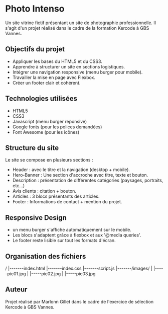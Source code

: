 # Photo Intenso

Un site vitrine fictif présentant un site de photographie professionnelle. Il s'agit d'un projet réalisé dans le cadre de la formation Kercode à GBS Vannes.

## Objectifs du projet 

- Appliquer les bases du HTML5 et du CSS3.
- Apprendre à structurer un site en sections logistiques.
- Intégrer une navigation responsive (menu burger pour mobile).
- Travailler la mise en page avec Flexbox.
- Créer un footer clair et cohérent.

## Technologies utilisées 

- HTML5 
- CSS3
- Javascript (menu burger reponsive)
- Google fonts (pour les polices demandées)
- Font Awesome (pour les icônes)


## Structure du site 

Le site se compose en plusieurs sections :
- Header : avec le titre et la navigation (desktop + mobile).
- Hero-Banner : Une section d'accroche avec titre, texte et bouton.
- Description : présentation de différentes catégories (paysages, portraits, etc...)
- Avis clients : citation + bouton.
- Articles : 3 blocs présentants des articles.
- Footer : Informations de contact + mention du projet.

## Responsive Design 

- un menu burger s'affiche automatiquement sur le mobile.
- Les blocs s'adaptent grâce à flexbox et aux '@media queries'.
- Le footer reste lisible sur tout les formats d'écran.

## Organisation des fichiers 

/
 |-------index.html
 |-------index.css
 |-------script.js
 |-------/images/
| |-----pic01.jpg
| |-----pic02.jpg
| |-----pic03.jpg

## Auteur

Projet réalisé par Marlonn Gillet dans le cadre de l'exercice de sélection Kercode à GBS Vannes.